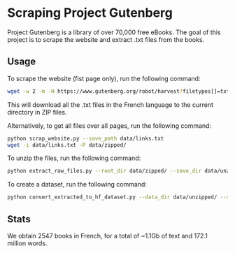 # Scraping Project Gutenberg

Project Gutenberg is a library of over 70,000 free eBooks. The goal of this project is to scrape the website and extract .txt files from the books.

## Usage

To scrape the website (fist page only), run the following command:

```bash
wget -w 2 -m -H https://www.gutenberg.org/robot/harvest?filetypes[]=txt&langs[]=fr
``` 

This will download all the .txt files in the French language to the current directory in ZIP files.

Alternatively, to get all files over all pages, run the following command:

```bash
python scrap_website.py --save_path data/links.txt
wget -i data/links.txt -P data/zipped/
```



To unzip the files, run the following command:

```bash
python extract_raw_files.py --root_dir data/zipped/ --save_dir data/unzipped/
```

To create a dataset, run the following command:

```bash
python convert_extracted_to_hf_dataset.py --data_dir data/unzipped/ --save_dir data/formatted/
```

## Stats

We obtain 2547 books in French, for a total of ~1.1Gb of text and 172.1 million words.